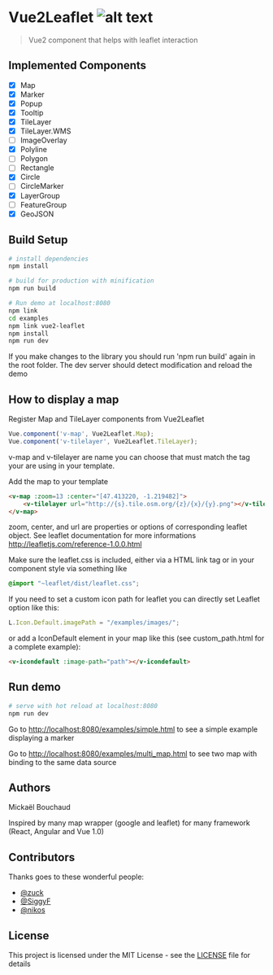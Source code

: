 # Vue2Leaflet ![alt text](https://travis-ci.org/KoRiGaN/Vue2Leaflet.svg?branch=master "Travis-ci")
> Vue2 component that helps with leaflet interaction

## Implemented Components

-   [x] Map
-   [x] Marker
-   [x] Popup
-   [x] Tooltip
-   [x] TileLayer
-   [x] TileLayer.WMS
-   [ ] ImageOverlay
-   [x] Polyline
-   [ ] Polygon
-   [ ] Rectangle
-   [x] Circle
-   [ ] CircleMarker
-   [x] LayerGroup
-   [ ] FeatureGroup
-   [x] GeoJSON

## Build Setup

``` bash
# install dependencies
npm install

# build for production with minification
npm run build

# Run demo at localhost:8080
npm link
cd examples
npm link vue2-leaflet
npm install
npm run dev
```
If you make changes to the library you should run 'npm run build' again in the root folder.
The dev server should detect modification and reload the demo
## How to display a map
Register Map and TileLayer components from Vue2Leaflet

``` javascript
Vue.component('v-map', Vue2Leaflet.Map);
Vue.component('v-tilelayer', Vue2Leaflet.TileLayer);
```
v-map and v-tilelayer are name you can choose that must match the tag your are using in your template.

Add the map to your template
``` html
<v-map :zoom=13 :center="[47.413220, -1.219482]">
	<v-tilelayer url="http://{s}.tile.osm.org/{z}/{x}/{y}.png"></v-tilelayer>
</v-map>
```
zoom, center, and url are properties or options of corresponding leaflet object.
See leaflet documentation for more informations <http://leafletjs.com/reference-1.0.0.html>

Make sure the leaflet.css is included, either via a HTML link tag or in your component style via something like
``` css
@import "~leaflet/dist/leaflet.css";
```
If you need to set a custom icon path for leaflet you can directly set Leaflet option like this:
``` javascript
L.Icon.Default.imagePath = "/examples/images/";
```
or add a IconDefault element in your map like this (see custom_path.html for a complete example):
``` html
<v-icondefault :image-path="path"></v-icondefault>
```
## Run demo
``` bash
# serve with hot reload at localhost:8080
npm run dev
```
Go to <http://localhost:8080/examples/simple.html> to see a simple example displaying a marker

Go to <http://localhost:8080/examples/multi_map.html> to see two map with binding to the same data source

## Authors

Mickaël Bouchaud

Inspired by many map wrapper (google and leaflet) for many framework (React, Angular and Vue 1.0)

## Contributors

Thanks goes to these wonderful people:

*   [@zuck](https://github.com/zuck)
*   [@SiggyF](https://github.com/SiggyF)
*   [@nikos](https://github.com/nikos)

## License

This project is licensed under the MIT License - see the [LICENSE](LICENSE) file for details
